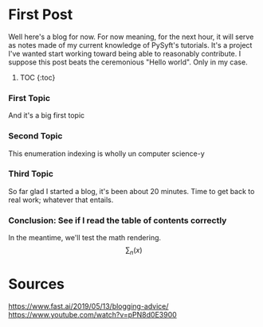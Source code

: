 # First Post

Well here's a blog for now. For now meaning, for the next hour, it will serve as notes made of my current knowledge of PySyft's tutorials. It's a project I've wanted start working toward being able to reasonably contribute. I suppose this post beats the ceremonious "Hello world". Only in my case.

1. TOC
{:toc}

### First Topic 
And it's a big first topic

### Second Topic 
This enumeration indexing is wholly un computer science-y

### Third Topic 
So far glad I started a blog, it's been about 20 minutes. Time to get back to real work; whatever that entails.

### Conclusion: See if I read the table of contents correctly 
In the meantime, we'll test the math rendering.
$$
\sum_n (x)
$$

# Sources
https://www.fast.ai/2019/05/13/blogging-advice/  
https://www.youtube.com/watch?v=pPN8d0E3900
